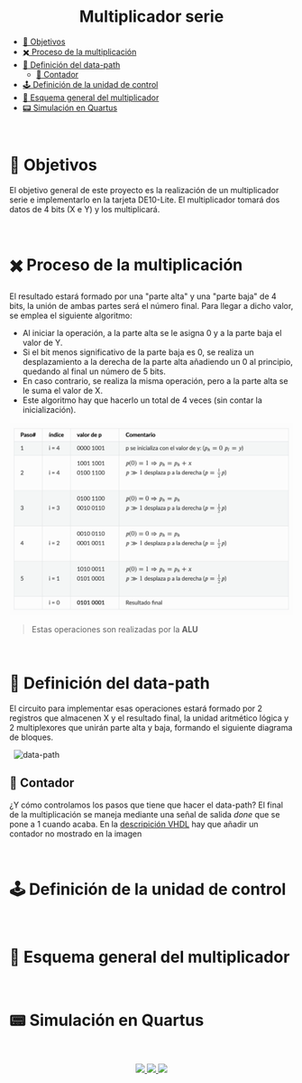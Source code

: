 <!-- HEADERS -->
<h1 align="center">
  <b> 
    Multiplicador serie
  </b>
</h1>

- [🎯 Objetivos](#🎯-objetivos)
- [✖️ Proceso de la multiplicación](#🔢-proceso-de-la-multiplicación)
- [📓 Definición del data-path](#📓-definición-del-data-path)
  - [🔢 Contador](#🔢-contador)
- [🕹️ Definición de la unidad de control](#🕹️-definición-de-la-unidad-de-control)
- [🔲 Esquema general del multiplicador](#🔲-esquema-general-del-multiplicador)
- [📟 Simulación en Quartus](#📟-simulación-en-quartus)

&nbsp;

# 🎯 Objetivos
El objetivo general de este proyecto es la realización de un multiplicador serie e implementarlo en la tarjeta DE10-Lite. El multiplicador tomará dos datos de 4 bits (X e Y) y los multiplicará.

&nbsp;

# ✖️ Proceso de la multiplicación
El resultado estará formado por una "parte alta" y una "parte baja" de 4 bits, la unión de ambas partes será el número final. Para llegar a dicho valor, se emplea el siguiente algoritmo:
- Al iniciar la operación, a la parte alta se le asigna 0 y a la parte baja el valor de Y.
- Si el bit menos significativo de la parte baja es 0, se realiza un desplazamiento a la derecha de la parte alta añadiendo un 0 al principio, quedando al final un número de 5 bits.
- En caso contrario, se realiza la misma operación, pero a la parte alta se le suma el valor de X.
- Este algoritmo hay que hacerlo un total de 4 veces (sin contar la inicialización).

![Alt text](image.png)

> Estas operaciones son realizadas por la **ALU**

&nbsp;

# 📓 Definición del data-path
El circuito para implementar esas operaciones estará formado por 2 registros que almacenen X y el resultado final, la unidad aritmético lógica y 2 multiplexores que unirán parte alta y baja, formando el siguiente diagrama de bloques.

&nbsp;
![data-path](https://www.iuma.ulpgc.es/roberto/ed/_images/image19.png)

## 🔢 Contador
¿Y cómo controlamos los pasos que tiene que hacer el data-path? El final de la multiplicación se maneja mediante una señal de salida *done* que se pone a 1 cuando acaba. En la [descripición VHDL](https://github.com/jorgeloopzz/Multipliier/blob/main/quartus/multiplier_datapath.vhd) hay que añadir un contador no mostrado en la imagen

&nbsp;

# 🕹️ Definición de la unidad de control

&nbsp;

# 🔲 Esquema general del multiplicador

&nbsp;

# 📟 Simulación en Quartus

&nbsp;

<div align="center">
  <a href="https://www.ulpgc.es/">
    <img src="https://www.ulpgc.es/sites/default/files/ArchivosULPGC/30aniversario/logo_ulpgc_version_vertical_positiva_uso_cotidiano_2_tintas.png" width=200>
  </a>
  <a href="https://eite.ulpgc.es/index.php/es/">
   <img src="https://www.ulpgc.es/sites/default/files/ArchivosULPGC/identidad-corporativa/NuevoLogo/eite_vacron.png" width=200>
  </a>
  <a href="https://www.diea.ulpgc.es/">
    <img src="https://www.ulpgc.es/sites/default/files/ArchivosULPGC/identidad-corporativa/NuevoLogo/dingelectronica_vc_acron_0.png" width=200>
  </a>
</div>
